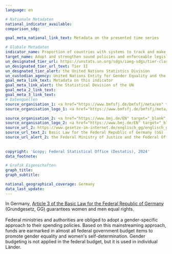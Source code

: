 ```yaml
---
language: en    

# Nationale Metadaten    
national_indicator_available:     
comparison_sdg:     

goal_meta_national_link_text: Metadata on the presented time series    

# Globale Metadaten    
indicator_name: Proportion of countries with systems to track and make public allocations for gender equality and women’s empowerment    
target_name: Adopt and strengthen sound policies and enforceable legislation for the promotion of gender equality and the empowerment of all women and girls at all levels    
un_designated_tier_url: https://unstats.un.org/sdgs/iaeg-sdgs/tier-classification/    
un_designated_tier_url_text: Tier II    
un_desgnated_tier_alert: the United Nations Statistics Division    
un_custodian_agency: United Nations Entity for Gender Equality and the Empowerment of Women (UN Women)<br>Organisation for Economic Co-operation and Development (OECD)<br>United Nations Developmetn Programme (UNDP)    
goal_meta_link_text: Metadata on this indicator    
goal_meta_link_alert: the Statistical Devision of the UN    
goal_meta_2_link_text:     
goal_meta_3_link_text:         
# Datenquellen
source_organisation_1: <a href="https://www.bmfsfj.de/bmfsfj/meta/en" target="_blank" onclick="return confirm_alert('the Federal Ministry for Education, Family Affairs, Senior Citizens, Women and Youth','En');" title="Click here to go to the website of the organisation Federal Ministry for Education, Family Affairs, Senior Citizens, Women and Youth."> Federal Ministry for Education, Family Affairs, Senior Citizens, Women and Youth </a>
source_organisation_logo_1: <a href="https://www.bmfsfj.de/bmfsfj/meta/en" target="_blank" onclick="return confirm_alert('the Federal Ministry for Education, Family Affairs, Senior Citizens, Women and Youth','En');"><img src="https://sdg-indikatoren.de/public/OrgImgEn/bmbfsfj.png" alt="Logo bmbfsfj" style="height:60px; width:148px"/></a>

source_organisation_2: <a href="https://www.bmj.de/EN" target="_blank" onclick="return confirm_alert('the Federal Ministry of Justice and the Federal Office of Justice and Consumer Protection','En');" title="Click here to go to the website of the organisation Federal Ministry of Justice and Consumer Protection and the Federal Office of Justice."> Federal Ministry of Justice and Consumer Protection and the Federal Office of Justice </a>
source_organisation_logo_2: <a href="https://www.bmj.de/EN" target="_blank" onclick="return confirm_alert('the Federal Ministry of Justice and the Federal Office of Justice and Consumer Protection','En');"><img src="https://sdg-indikatoren.de/public/OrgImgEn/bmjv.png" alt="Logo bmjv" style="height:60px; width:148px"/></a>
source_url_2: https://www.gesetze-im-internet.de/englisch_gg/englisch_gg.html#p0026
source_url_text_2: Basic Law for the Federal Republic of Germany (GG) - Article 3 - as amended
source_url_alert_2: the Federal Ministry of Justice and the Federal Office of Justice and Consumer Protection
    
    
copyright: '&copy; Federal Statistical Office (Destatis), 2024'    
data_footnote:     

# Grafik Eigenschaften    
graph_title: 
graph_subtitle:     

national_geographical_coverage: Germany    
data_last_update:     
---
```



In Germany, <a  href="https://www.gesetze-im-internet.de/englisch_gg/englisch_gg.html#p0026" target="_blank" onclick="return confirm_alert('the Federal Ministry of Justice','En');">Article 3 of the Basic Law for the Federal Republic of Germany</a> (Grundgesetz, GG) guarantees women and men equal rights.<br><br>
Federal ministries and authorities are obliged to adopt a gender-specific approach to their spending policies. Based on this mainstreaming approach, funds are earmarked in almost all federal government budget items to promote gender equality and women's self-determination. Gender budgeting is not applied in the federal budget, but it is used in individual Länder.